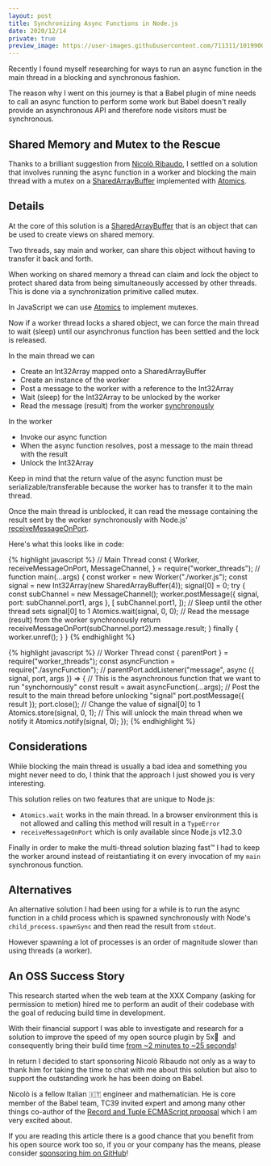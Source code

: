 ```yaml
---
layout: post
title: Synchronizing Async Functions in Node.js
date: 2020/12/14
private: true
preview_image: https://user-images.githubusercontent.com/711311/101990059-c1e14080-3ca4-11eb-912a-495c048b51df.png
---
```


Recently I found myself researching for ways to run an async function in the main thread in a blocking and synchronous fashion.

The reason why I went on this journey is that a Babel plugin of mine needs to call an async function to perform some work but Babel doesn't really provide an asynchronous API and therefore node visitors must be synchronous.

## Shared Memory and Mutex to the Rescue

Thanks to a brilliant suggestion from [Nicolò Ribaudo](https://twitter.com/NicoloRibaudo), I settled on a solution that involves running the async function in a worker and blocking the main thread with a mutex on a [SharedArrayBuffer](https://developer.mozilla.org/en-US/docs/Web/JavaScript/Reference/Global_Objects/SharedArrayBuffer) implemented with [Atomics](https://developer.mozilla.org/en-US/docs/Web/JavaScript/Reference/Global_Objects/Atomics).

## Details

At the core of this solution is a [SharedArrayBuffer](https://developer.mozilla.org/en-US/docs/Web/JavaScript/Reference/Global_Objects/SharedArrayBuffer) that is an object that can be used to create views on shared memory.

Two threads, say main and worker, can share this object without having to transfer it back and forth.

When working on shared memory a thread can claim and lock the object to protect shared data from being simultaneously accessed by other threads. This is done via a synchronization primitive called mutex.

In JavaScript we can use [Atomics](https://developer.mozilla.org/en-US/docs/Web/JavaScript/Reference/Global_Objects/Atomics) to implement mutexes.

Now if a worker thread locks a shared object, we can force the main thread to wait (sleep) until our asynchronus function has been settled and the lock is released.

In the main thread we can

- Create an Int32Array mapped onto a SharedArrayBuffer
- Create an instance of the worker
- Post a message to the worker with a reference to the Int32Array
- Wait (sleep) for the Int32Array to be unlocked by the worker
- Read the message (result) from the worker <u>synchronously</u>

In the worker

- Invoke our async function
- When the async function resolves, post a message to the main thread with the result
- Unlock the Int32Array

Keep in mind that the return value of the async function must be serializable/transferable because the worker has to transfer it to the main thread.

Once the main thread is unblocked, it can read the message containing the result sent by the worker synchronously with Node.js' [receiveMessageOnPort](https://nodejs.org/api/worker_threads.html#worker_threads_worker_receivemessageonport_port).

Here's what this looks like in code:

<!-- prettier-ignore-->
{% highlight javascript %}
// Main Thread
const {
    Worker,
    receiveMessageOnPort,
    MessageChannel,
} = require("worker_threads");
//
function main(...args) {
  const worker = new Worker("./worker.js");
  const signal = new Int32Array(new SharedArrayBuffer(4));
  signal[0] = 0;
  try {
    const subChannel = new MessageChannel();
    worker.postMessage({ signal, port: subChannel.port1, args }, [
        subChannel.port1,
    ]);
    // Sleep until the other thread sets signal[0] to 1
    Atomics.wait(signal, 0, 0);
    // Read the message (result) from the worker synchronously
    return receiveMessageOnPort(subChannel.port2).message.result;
  } finally {
    worker.unref();
  }
}
{% endhighlight %}

<!-- prettier-ignore-->
{% highlight javascript %}
// Worker Thread
const { parentPort } = require("worker_threads");
const asyncFunction = require("./asyncFunction");
//
parentPort.addListener("message", async ({ signal, port, args }) => {
  // This is the asynchronous function that we want to run "synchornously"
  const result = await asyncFunction(...args);
  // Post the result to the main thread before unlocking "signal"
  port.postMessage({ result });
  port.close();
  // Change the value of signal[0] to 1
  Atomics.store(signal, 0, 1);
  // This will unlock the main thread when we notify it
  Atomics.notify(signal, 0);
});
{% endhighlight %}

## Considerations

While blocking the main thread is usually a bad idea and something you might never need to do, I think that the approach I just showed you is very interesting.

This solution relies on two features that are unique to Node.js:

- `Atomics.wait` works in the main thread. In a browser environment this is not allowed and calling this method will result in a `TypeError`
- `receiveMessageOnPort` which is only available since Node.js v12.3.0

Finally in order to make the multi-thread solution blazing fast™️ I had to keep the worker around instead of reistantiating it on every invocation of my `main` synchronous function.

## Alternatives

An alternative solution I had been using for a while is to run the async function in a child process which is spawned synchronously with Node's `child_process.spawnSync` and then read the result from `stdout`.

However spawning a lot of processes is an order of magnitude slower than using threads (a worker).

## An OSS Success Story

This research started when the web team at the XXX Company (asking for permission to metion) hired me to perform an audit of their codebase with the goal of reducing build time in development.

With their financial support I was able to investigate and research for a solution to improve the speed of my open source plugin by 5x💨 &nbsp;and consequently bring their build time <u>from ~2 minutes to ~25 seconds</u>!

In return I decided to start sponsoring Nicolò Ribaudo not only as a way to thank him for taking the time to chat with me about this solution but also to support the outstanding work he has been doing on Babel.

Nicolò is a fellow Italian 🇮🇹 engineer and mathematician. He is core member of the Babel team, TC39 invited expert and among many other things co-author of the [Record and Tuple ECMAScript proposal](https://github.com/tc39/proposal-record-tuple) which I am very excited about.

If you are reading this article there is a good chance that you benefit from his open source work too so, if you or your company has the means, please consider [sponsoring him on GitHub](https://github.com/sponsors/nicolo-ribaudo)!

